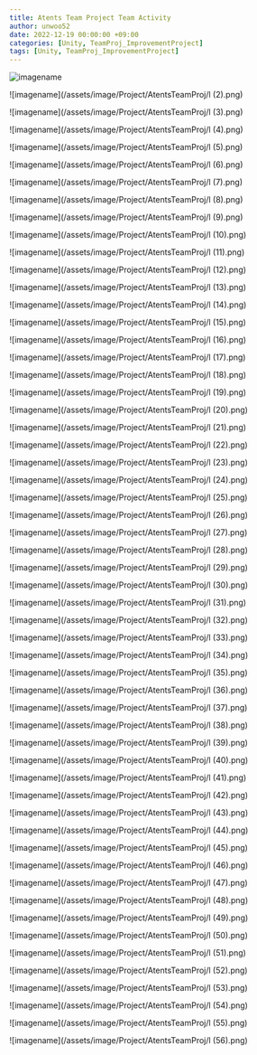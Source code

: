 ```yaml
---
title: Atents Team Project Team Activity
author: unwoo52
date: 2022-12-19 00:00:00 +09:00
categories: [Unity, TeamProj_ImprovementProject]
tags: [Unity, TeamProj_ImprovementProject]
---
```


![imagename](/assets/image/Project/AtentsTeamProj/l&#160;(1).png)

![imagename](/assets/image/Project/AtentsTeamProj/l (2).png)

![imagename](/assets/image/Project/AtentsTeamProj/l (3).png)

![imagename](/assets/image/Project/AtentsTeamProj/l (4).png)

![imagename](/assets/image/Project/AtentsTeamProj/l (5).png)

![imagename](/assets/image/Project/AtentsTeamProj/l (6).png)

![imagename](/assets/image/Project/AtentsTeamProj/l (7).png)

![imagename](/assets/image/Project/AtentsTeamProj/l (8).png)

![imagename](/assets/image/Project/AtentsTeamProj/l (9).png)

![imagename](/assets/image/Project/AtentsTeamProj/l (10).png)

![imagename](/assets/image/Project/AtentsTeamProj/l (11).png)

![imagename](/assets/image/Project/AtentsTeamProj/l (12).png)

![imagename](/assets/image/Project/AtentsTeamProj/l (13).png)

![imagename](/assets/image/Project/AtentsTeamProj/l (14).png)

![imagename](/assets/image/Project/AtentsTeamProj/l (15).png)

![imagename](/assets/image/Project/AtentsTeamProj/l (16).png)

![imagename](/assets/image/Project/AtentsTeamProj/l (17).png)

![imagename](/assets/image/Project/AtentsTeamProj/l (18).png)

![imagename](/assets/image/Project/AtentsTeamProj/l (19).png)

![imagename](/assets/image/Project/AtentsTeamProj/l (20).png)

![imagename](/assets/image/Project/AtentsTeamProj/l (21).png)

![imagename](/assets/image/Project/AtentsTeamProj/l (22).png)

![imagename](/assets/image/Project/AtentsTeamProj/l (23).png)

![imagename](/assets/image/Project/AtentsTeamProj/l (24).png)

![imagename](/assets/image/Project/AtentsTeamProj/l (25).png)

![imagename](/assets/image/Project/AtentsTeamProj/l (26).png)

![imagename](/assets/image/Project/AtentsTeamProj/l (27).png)

![imagename](/assets/image/Project/AtentsTeamProj/l (28).png)

![imagename](/assets/image/Project/AtentsTeamProj/l (29).png)

![imagename](/assets/image/Project/AtentsTeamProj/l (30).png)

![imagename](/assets/image/Project/AtentsTeamProj/l (31).png)

![imagename](/assets/image/Project/AtentsTeamProj/l (32).png)

![imagename](/assets/image/Project/AtentsTeamProj/l (33).png)

![imagename](/assets/image/Project/AtentsTeamProj/l (34).png)

![imagename](/assets/image/Project/AtentsTeamProj/l (35).png)

![imagename](/assets/image/Project/AtentsTeamProj/l (36).png)

![imagename](/assets/image/Project/AtentsTeamProj/l (37).png)

![imagename](/assets/image/Project/AtentsTeamProj/l (38).png)

![imagename](/assets/image/Project/AtentsTeamProj/l (39).png)

![imagename](/assets/image/Project/AtentsTeamProj/l (40).png)

![imagename](/assets/image/Project/AtentsTeamProj/l (41).png)

![imagename](/assets/image/Project/AtentsTeamProj/l (42).png)

![imagename](/assets/image/Project/AtentsTeamProj/l (43).png)

![imagename](/assets/image/Project/AtentsTeamProj/l (44).png)

![imagename](/assets/image/Project/AtentsTeamProj/l (45).png)

![imagename](/assets/image/Project/AtentsTeamProj/l (46).png)

![imagename](/assets/image/Project/AtentsTeamProj/l (47).png)

![imagename](/assets/image/Project/AtentsTeamProj/l (48).png)

![imagename](/assets/image/Project/AtentsTeamProj/l (49).png)

![imagename](/assets/image/Project/AtentsTeamProj/l (50).png)

![imagename](/assets/image/Project/AtentsTeamProj/l (51).png)

![imagename](/assets/image/Project/AtentsTeamProj/l (52).png)

![imagename](/assets/image/Project/AtentsTeamProj/l (53).png)

![imagename](/assets/image/Project/AtentsTeamProj/l (54).png)

![imagename](/assets/image/Project/AtentsTeamProj/l (55).png)

![imagename](/assets/image/Project/AtentsTeamProj/l (56).png)
